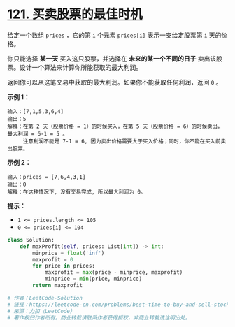 # [121. 买卖股票的最佳时机](https://leetcode-cn.com/problems/best-time-to-buy-and-sell-stock/)

给定一个数组 `prices` ，它的第 `i` 个元素 `prices[i]` 表示一支给定股票第 `i` 天的价格。

你只能选择 **某一天** 买入这只股票，并选择在 **未来的某一个不同的日子** 卖出该股票。设计一个算法来计算你所能获取的最大利润。

返回你可以从这笔交易中获取的最大利润。如果你不能获取任何利润，返回 `0` 。

 

**示例 1：**

```
输入：[7,1,5,3,6,4]
输出：5
解释：在第 2 天（股票价格 = 1）的时候买入，在第 5 天（股票价格 = 6）的时候卖出，最大利润 = 6-1 = 5 。
     注意利润不能是 7-1 = 6, 因为卖出价格需要大于买入价格；同时，你不能在买入前卖出股票。
```

**示例 2：**

```
输入：prices = [7,6,4,3,1]
输出：0
解释：在这种情况下, 没有交易完成, 所以最大利润为 0。
```

 

**提示：**

- `1 <= prices.length <= 105`
- `0 <= prices[i] <= 104`

```python
class Solution:
    def maxProfit(self, prices: List[int]) -> int:
        minprice = float('inf')
        maxprofit = 0
        for price in prices:
            maxprofit = max(price - minprice, maxprofit)
            minprice = min(price, minprice)
        return maxprofit

# 作者：LeetCode-Solution
# 链接：https://leetcode-cn.com/problems/best-time-to-buy-and-sell-stock/solution/121-mai-mai-gu-piao-de-zui-jia-shi-ji-by-leetcode-/
# 来源：力扣（LeetCode）
# 著作权归作者所有。商业转载请联系作者获得授权，非商业转载请注明出处。
```

